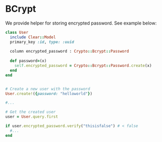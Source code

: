 # BCrypt

We provide helper for storing encrypted password. See example below:

```ruby
class User
  include Clear::Model
  primary_key :id, type: :uuid
  
  column encrypted_password : Crypto::Bcrypt::Password
  
  def password=(x)
    self.encrypted_password = Crypto::Bcrypt::Password.create(x)
  end  
end


# Create a new user with the password
User.create!({password: "helloworld"})

#...

# Get the created user
user = User.query.first

if user.encrypted_password.verify("thisisfalse") # < false
  #...
end

```

